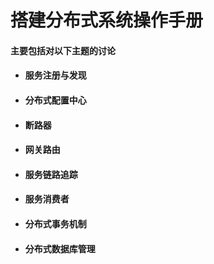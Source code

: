 # 搭建分布式系统操作手册

#### 主要包括对以下主题的讨论

* #### 服务注册与发现
* #### 分布式配置中心
* #### 断路器
* #### 网关路由
* #### 服务链路追踪
* #### 服务消费者
* #### 分布式事务机制
* #### 分布式数据库管理



